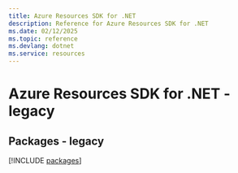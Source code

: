 ```yaml
---
title: Azure Resources SDK for .NET
description: Reference for Azure Resources SDK for .NET
ms.date: 02/12/2025
ms.topic: reference
ms.devlang: dotnet
ms.service: resources
---
```

# Azure Resources SDK for .NET - legacy
## Packages - legacy
[!INCLUDE [packages](resources-index.md)]